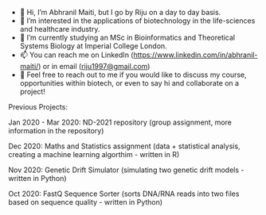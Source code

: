 - 👋 Hi, I’m Abhranil Maiti, but I go by Riju on a day to day basis.
- 👀 I’m interested in the applications of biotechnology in the life-sciences and healthcare industry.
- 🌱 I’m currently studying an MSc in Bioinformatics and Theoretical Systems Biology at Imperial College London.
- 📫 You can reach me on LinkedIn (https://www.linkedin.com/in/abhranil-maiti/) or in email (riju1997@gmail.com)
- 🤝 Feel free to reach out to me if you would like to discuss my course, opportunities within biotech, or even to say hi and collaborate on a project!

Previous Projects:

Jan 2020 - Mar 2020: ND-2021 repository (group assignment, more information in the repository) 

Dec 2020: Maths and Statistics assignment (data + statistical analysis, creating a machine learning algorthim - written in R)

Nov 2020: Genetic Drift Simulator (simulating two genetic drift models - written in Python)

Oct 2020: FastQ Sequence Sorter (sorts DNA/RNA reads into two files based on sequence quality - written in Python)

<!---
riju-maiti/riju-maiti is a ✨ special ✨ repository because its `README.md` (this file) appears on your GitHub profile.
You can click the Preview link to take a look at your changes.
--->
